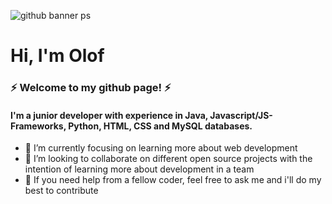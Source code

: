 ![github banner ps](https://user-images.githubusercontent.com/82142829/176305440-b4205d8f-844e-4df1-a9bc-7acae29ce18a.png)

# Hi, I'm Olof
### ⚡ Welcome to my github page! ⚡

#### I'm a junior developer with experience in Java, Javascript/JS-Frameworks, Python, HTML, CSS and MySQL databases.


- 🌱 I’m currently focusing on learning more about web development
- 👯 I’m looking to collaborate on different open source projects with the intention of learning more about development in a team
- 💬 If you need help from a fellow coder, feel free to ask me and i'll do my best to contribute




<!--
**olof-sky/olof-sky** is a ✨ _special_ ✨ repository because its `README.md` (this file) appears on your GitHub profile.

Here are some ideas to get you started:

- 🔭 I’m currently working on ...
- 🌱 I’m currently learning ...
- 👯 I’m looking to collaborate on ...
- 🤔 I’m looking for help with ...
- 💬 Ask me about ...
- 📫 How to reach me: ...
- 😄 Pronouns: ...
- ⚡ Fun fact: ...
-->

